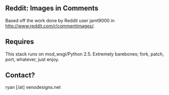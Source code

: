 Reddit: Images in Comments
-----------------------------------------------------------------
Based off the work done by Reddit user jamt9000 in http://www.reddit.com/r/commentimages/.

Requires
-----------------------------------------------------------------
This stack runs on mod_wsgi/Python 2.5. Extremely barebones; fork, patch, port, whatever, just enjoy.

Contact?
------------------------------------------------------------------
ryan [/at\] venodesigns.net
